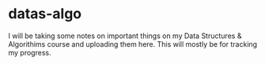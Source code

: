 # datas-algo
I will be taking some notes on important things on my Data Structures & Algorithims course and uploading them here. This will mostly be for tracking my progress. 
